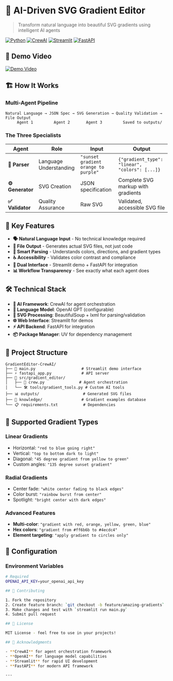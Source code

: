 # 🎨 AI-Driven SVG Gradient Editor

> Transform natural language into beautiful SVG gradients using intelligent AI agents

[![Python](https://img.shields.io/badge/Python-3.9+-blue.svg)](https://python.org)
[![CrewAI](https://img.shields.io/badge/CrewAI-Latest-green.svg)](https://crewai.com)
[![Streamlit](https://img.shields.io/badge/Streamlit-Demo-red.svg)](https://streamlit.io)
[![FastAPI](https://img.shields.io/badge/FastAPI-Backend-teal.svg)](https://fastapi.tiangolo.com)


## 🎥 Demo Video

[![Demo Video](https://github.com/user-attachments/assets/14377b4d-b9b7-4182-bfd6-87deb228a6c5)](demo/demo.mp4)



## 🏗️ How It Works

### Multi-Agent Pipeline
```
Natural Language → JSON Spec → SVG Generation → Quality Validation → File Output
     Agent 1         Agent 2       Agent 3         Saved to outputs/
```

### The Three Specialists

| Agent | Role | Input | Output |
|-------|------|-------|--------|
| **🧠 Parser** | Language Understanding | `"sunset gradient orange to purple"` | `{"gradient_type": "linear", "colors": [...]}` |
| **⚙️ Generator** | SVG Creation | JSON specification | Complete SVG markup with gradients |
| **✅ Validator** | Quality Assurance | Raw SVG | Validated, accessible SVG file |

## 🎯 Key Features

- **🗣️ Natural Language Input** - No technical knowledge required
- **📁 File Output** - Generates actual SVG files, not just code
- **🎨 Smart Parsing** - Understands colors, directions, and gradient types
- **♿ Accessibility** - Validates color contrast and compliance
- **🔧 Dual Interface** - Streamlit demo + FastAPI for integration
- **📊 Workflow Transparency** - See exactly what each agent does

## 🛠️ Technical Stack

- **🤖 AI Framework**: CrewAI for agent orchestration
- **🧠 Language Model**: OpenAI GPT (configurable)
- **🎨 SVG Processing**: BeautifulSoup + lxml for parsing/validation
- **🌐 Web Interface**: Streamlit for demos
- **⚡ API Backend**: FastAPI for integration
- **📦 Package Manager**: UV for dependency management

## 📂 Project Structure

```
GradientEditor-CrewAI/
├── 🎯 main.py                    # Streamlit demo interface
├── ⚡ fastapi_app.py             # API server
├── 📁 src/gradient_editor/
│   ├── 🤖 crew.py               # Agent orchestration
│   └── 🛠️ tools/gradient_tools.py # Custom AI tools
├── 📊 outputs/                   # Generated SVG files
├── 🧠 knowledge/                 # Gradient examples database
└── 📋 requirements.txt           # Dependencies
```

## 🎨 Supported Gradient Types

### Linear Gradients
- Horizontal: `"red to blue going right"`
- Vertical: `"top to bottom dark to light"`
- Diagonal: `"45 degree gradient from yellow to green"`
- Custom angles: `"135 degree sunset gradient"`

### Radial Gradients
- Center fade: `"white center fading to black edges"`
- Color burst: `"rainbow burst from center"`
- Spotlight: `"bright center with dark edges"`

### Advanced Features
- **Multi-color**: `"gradient with red, orange, yellow, green, blue"`
- **Hex colors**: `"gradient from #ff6b6b to #4ecdc4"`
- **Element targeting**: `"apply gradient to circles only"`

## 🔧 Configuration

### Environment Variables
```bash
# Required
OPENAI_API_KEY=your_openai_api_key

## 🤝 Contributing

1. Fork the repository
2. Create feature branch: `git checkout -b feature/amazing-gradients`
3. Make changes and test with `streamlit run main.py`
4. Submit pull request

## 📄 License

MIT License - feel free to use in your projects!

## 🙏 Acknowledgments

- **CrewAI** for agent orchestration framework
- **OpenAI** for language model capabilities
- **Streamlit** for rapid UI development
- **FastAPI** for modern API framework

---
